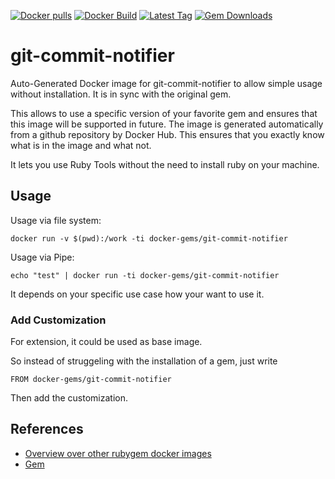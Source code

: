 [![Docker pulls](https://img.shields.io/docker/pulls/rubygem/git-commit-notifier.svg)](https://hub.docker.com/r/rubygem/git-commit-notifier/)
[![Docker Build](https://img.shields.io/docker/automated/rubygem/git-commit-notifier.svg)](https://hub.docker.com/r/rubygem/git-commit-notifier/)
[![Latest Tag](https://img.shields.io/github/tag/docker-rubygem/git-commit-notifier.svg)](https://hub.docker.com/r/rubygem/git-commit-notifier/)
[![Gem Downloads](https://img.shields.io/gem/dt/git-commit-notifier.svg)](https://rubygems.org/gems/git-commit-notifier/)
# git-commit-notifier

Auto-Generated Docker image for git-commit-notifier to allow simple usage without installation.
It is in sync with the original gem.

This allows to use a specific version of your favorite gem and ensures that this image will be supported in future.
The image is generated automatically from a github repository by Docker Hub.
This ensures that you exactly know what is in the image and what not.

It lets you use Ruby Tools without the need to install ruby on your machine.

## Usage

Usage via file system:

`docker run -v $(pwd):/work -ti docker-gems/git-commit-notifier`

Usage via Pipe:

`echo "test" | docker run -ti docker-gems/git-commit-notifier`

It depends on your specific use case how your want to use it.

### Add Customization

For extension, it could be used as base image.

So instead of struggeling with the installation of a gem, just write

`FROM docker-gems/git-commit-notifier`

Then add the customization.

## References

 - [Overview over other rubygem docker images](https://github.com/thinkbot/docker-rubygem)
 - [Gem](https://rubygems.org/gems/git-commit-notifier/)
